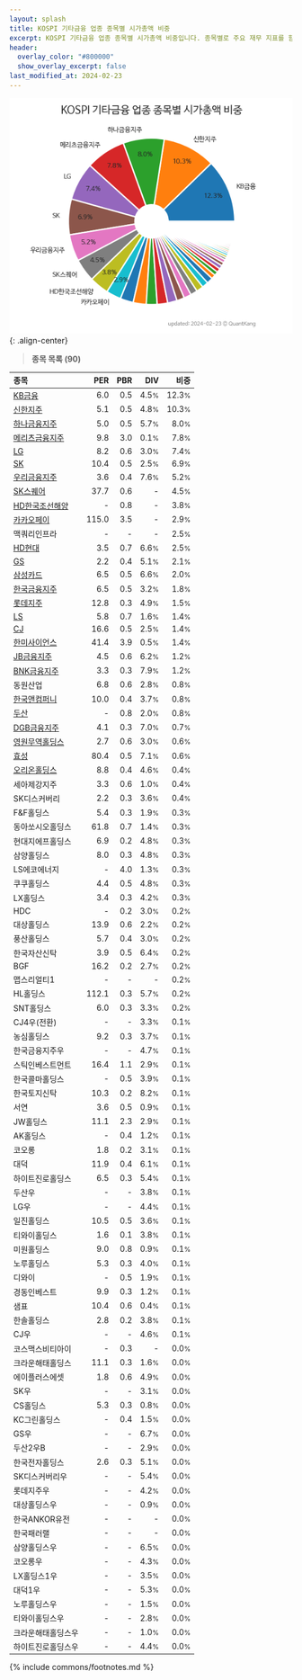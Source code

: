 ```yaml
---
layout: splash
title: KOSPI 기타금융 업종 종목별 시가총액 비중
excerpt: KOSPI 기타금융 업종 종목별 시가총액 비중입니다. 종목별로 주요 재무 지표를 함께 표시합니다.
header:
  overlay_color: "#800000"
  show_overlay_excerpt: false
last_modified_at: 2024-02-23
---
```



![KOSPI 기타금융 업종 종목별 시가총액 비중](/stats/sector/images/kospi_업종_기타금융_종목.png){: .align-center}


> **종목 목록 (90)**<a id="list"></a>

| **종목** | **PER** | **PBR** | **DIV** | **비중** |
| :------- | ------: | ------: | ------: | -------: |
| [KB금융](/105560/) | 6.0 | 0.5 | 4.5<small>%</small> | 12.3<small>%</small> |
| [신한지주](/055550/) | 5.1 | 0.5 | 4.8<small>%</small> | 10.3<small>%</small> |
| [하나금융지주](/086790/) | 5.0 | 0.5 | 5.7<small>%</small> | 8.0<small>%</small> |
| [메리츠금융지주](/138040/) | 9.8 | 3.0 | 0.1<small>%</small> | 7.8<small>%</small> |
| [LG](/003550/) | 8.2 | 0.6 | 3.0<small>%</small> | 7.4<small>%</small> |
| [SK](/034730/) | 10.4 | 0.5 | 2.5<small>%</small> | 6.9<small>%</small> |
| [우리금융지주](/316140/) | 3.6 | 0.4 | 7.6<small>%</small> | 5.2<small>%</small> |
| [SK스퀘어](/402340/) | 37.7 | 0.6 | - | 4.5<small>%</small> |
| [HD한국조선해양](/009540/) | - | 0.8 | - | 3.8<small>%</small> |
| [카카오페이](/377300/) | 115.0 | 3.5 | - | 2.9<small>%</small> |
| 맥쿼리인프라 | - | - | - | 2.5<small>%</small> |
| [HD현대](/267250/) | 3.5 | 0.7 | 6.6<small>%</small> | 2.5<small>%</small> |
| [GS](/078930/) | 2.2 | 0.4 | 5.1<small>%</small> | 2.1<small>%</small> |
| [삼성카드](/029780/) | 6.5 | 0.5 | 6.6<small>%</small> | 2.0<small>%</small> |
| [한국금융지주](/071050/) | 6.5 | 0.5 | 3.2<small>%</small> | 1.8<small>%</small> |
| [롯데지주](/004990/) | 12.8 | 0.3 | 4.9<small>%</small> | 1.5<small>%</small> |
| [LS](/006260/) | 5.8 | 0.7 | 1.6<small>%</small> | 1.4<small>%</small> |
| [CJ](/001040/) | 16.6 | 0.5 | 2.5<small>%</small> | 1.4<small>%</small> |
| [한미사이언스](/008930/) | 41.4 | 3.9 | 0.5<small>%</small> | 1.4<small>%</small> |
| [JB금융지주](/175330/) | 4.5 | 0.6 | 6.2<small>%</small> | 1.2<small>%</small> |
| [BNK금융지주](/138930/) | 3.3 | 0.3 | 7.9<small>%</small> | 1.2<small>%</small> |
| 동원산업 | 6.8 | 0.6 | 2.8<small>%</small> | 0.8<small>%</small> |
| [한국앤컴퍼니](/000240/) | 10.0 | 0.4 | 3.7<small>%</small> | 0.8<small>%</small> |
| [두산](/000150/) | - | 0.8 | 2.0<small>%</small> | 0.8<small>%</small> |
| [DGB금융지주](/139130/) | 4.1 | 0.3 | 7.0<small>%</small> | 0.7<small>%</small> |
| [영원무역홀딩스](/009970/) | 2.7 | 0.6 | 3.0<small>%</small> | 0.6<small>%</small> |
| [효성](/004800/) | 80.4 | 0.5 | 7.1<small>%</small> | 0.6<small>%</small> |
| [오리온홀딩스](/001800/) | 8.8 | 0.4 | 4.6<small>%</small> | 0.4<small>%</small> |
| 세아제강지주 | 3.3 | 0.6 | 1.0<small>%</small> | 0.4<small>%</small> |
| SK디스커버리 | 2.2 | 0.3 | 3.6<small>%</small> | 0.4<small>%</small> |
| F&F홀딩스 | 5.4 | 0.3 | 1.9<small>%</small> | 0.3<small>%</small> |
| 동아쏘시오홀딩스 | 61.8 | 0.7 | 1.4<small>%</small> | 0.3<small>%</small> |
| 현대지에프홀딩스 | 6.9 | 0.2 | 4.8<small>%</small> | 0.3<small>%</small> |
| 삼양홀딩스 | 8.0 | 0.3 | 4.8<small>%</small> | 0.3<small>%</small> |
| LS에코에너지 | - | 4.0 | 1.3<small>%</small> | 0.3<small>%</small> |
| 쿠쿠홀딩스 | 4.4 | 0.5 | 4.8<small>%</small> | 0.3<small>%</small> |
| LX홀딩스 | 3.4 | 0.3 | 4.2<small>%</small> | 0.3<small>%</small> |
| HDC | - | 0.2 | 3.0<small>%</small> | 0.2<small>%</small> |
| 대상홀딩스 | 13.9 | 0.6 | 2.2<small>%</small> | 0.2<small>%</small> |
| 풍산홀딩스 | 5.7 | 0.4 | 3.0<small>%</small> | 0.2<small>%</small> |
| 한국자산신탁 | 3.9 | 0.5 | 6.4<small>%</small> | 0.2<small>%</small> |
| BGF | 16.2 | 0.2 | 2.7<small>%</small> | 0.2<small>%</small> |
| 맵스리얼티1 | - | - | - | 0.2<small>%</small> |
| HL홀딩스 | 112.1 | 0.3 | 5.7<small>%</small> | 0.2<small>%</small> |
| SNT홀딩스 | 6.0 | 0.3 | 3.3<small>%</small> | 0.2<small>%</small> |
| CJ4우(전환) | - | - | 3.3<small>%</small> | 0.1<small>%</small> |
| 농심홀딩스 | 9.2 | 0.3 | 3.7<small>%</small> | 0.1<small>%</small> |
| 한국금융지주우 | - | - | 4.7<small>%</small> | 0.1<small>%</small> |
| 스틱인베스트먼트 | 16.4 | 1.1 | 2.9<small>%</small> | 0.1<small>%</small> |
| 한국콜마홀딩스 | - | 0.5 | 3.9<small>%</small> | 0.1<small>%</small> |
| 한국토지신탁 | 10.3 | 0.2 | 8.2<small>%</small> | 0.1<small>%</small> |
| 서연 | 3.6 | 0.5 | 0.9<small>%</small> | 0.1<small>%</small> |
| JW홀딩스 | 11.1 | 2.3 | 2.9<small>%</small> | 0.1<small>%</small> |
| AK홀딩스 | - | 0.4 | 1.2<small>%</small> | 0.1<small>%</small> |
| 코오롱 | 1.8 | 0.2 | 3.1<small>%</small> | 0.1<small>%</small> |
| 대덕 | 11.9 | 0.4 | 6.1<small>%</small> | 0.1<small>%</small> |
| 하이트진로홀딩스 | 6.5 | 0.3 | 5.4<small>%</small> | 0.1<small>%</small> |
| 두산우 | - | - | 3.8<small>%</small> | 0.1<small>%</small> |
| LG우 | - | - | 4.4<small>%</small> | 0.1<small>%</small> |
| 일진홀딩스 | 10.5 | 0.5 | 3.6<small>%</small> | 0.1<small>%</small> |
| 티와이홀딩스 | 1.6 | 0.1 | 3.8<small>%</small> | 0.1<small>%</small> |
| 미원홀딩스 | 9.0 | 0.8 | 0.9<small>%</small> | 0.1<small>%</small> |
| 노루홀딩스 | 5.3 | 0.3 | 4.0<small>%</small> | 0.1<small>%</small> |
| 디와이 | - | 0.5 | 1.9<small>%</small> | 0.1<small>%</small> |
| 경동인베스트 | 9.9 | 0.3 | 1.2<small>%</small> | 0.1<small>%</small> |
| 샘표 | 10.4 | 0.6 | 0.4<small>%</small> | 0.1<small>%</small> |
| 한솔홀딩스 | 2.8 | 0.2 | 3.8<small>%</small> | 0.1<small>%</small> |
| CJ우 | - | - | 4.6<small>%</small> | 0.1<small>%</small> |
| 코스맥스비티아이 | - | 0.3 | - | 0.0<small>%</small> |
| 크라운해태홀딩스 | 11.1 | 0.3 | 1.6<small>%</small> | 0.0<small>%</small> |
| 에이플러스에셋 | 1.8 | 0.6 | 4.9<small>%</small> | 0.0<small>%</small> |
| SK우 | - | - | 3.1<small>%</small> | 0.0<small>%</small> |
| CS홀딩스 | 5.3 | 0.3 | 0.8<small>%</small> | 0.0<small>%</small> |
| KC그린홀딩스 | - | 0.4 | 1.5<small>%</small> | 0.0<small>%</small> |
| GS우 | - | - | 6.7<small>%</small> | 0.0<small>%</small> |
| 두산2우B | - | - | 2.9<small>%</small> | 0.0<small>%</small> |
| 한국전자홀딩스 | 2.6 | 0.3 | 5.1<small>%</small> | 0.0<small>%</small> |
| SK디스커버리우 | - | - | 5.4<small>%</small> | 0.0<small>%</small> |
| 롯데지주우 | - | - | 4.2<small>%</small> | 0.0<small>%</small> |
| 대상홀딩스우 | - | - | 0.9<small>%</small> | 0.0<small>%</small> |
| 한국ANKOR유전 | - | - | - | 0.0<small>%</small> |
| 한국패러랠 | - | - | - | 0.0<small>%</small> |
| 삼양홀딩스우 | - | - | 6.5<small>%</small> | 0.0<small>%</small> |
| 코오롱우 | - | - | 4.3<small>%</small> | 0.0<small>%</small> |
| LX홀딩스1우 | - | - | 3.5<small>%</small> | 0.0<small>%</small> |
| 대덕1우 | - | - | 5.3<small>%</small> | 0.0<small>%</small> |
| 노루홀딩스우 | - | - | 1.5<small>%</small> | 0.0<small>%</small> |
| 티와이홀딩스우 | - | - | 2.8<small>%</small> | 0.0<small>%</small> |
| 크라운해태홀딩스우 | - | - | 1.0<small>%</small> | 0.0<small>%</small> |
| 하이트진로홀딩스우 | - | - | 4.4<small>%</small> | 0.0<small>%</small> |

{% include commons/footnotes.md %}